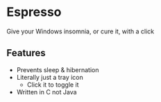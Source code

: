# Espresso

Give your Windows insomnia, or cure it, with a click

## Features

* Prevents sleep & hibernation
* Literally just a tray icon
  - Click it to toggle it
* Written in C not Java
